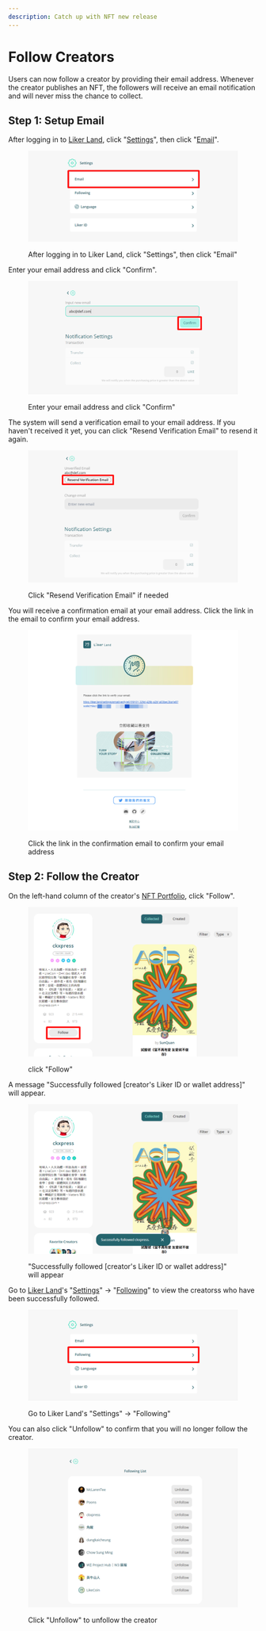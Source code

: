 ```yaml
---
description: Catch up with NFT new release
---
```


# Follow Creators

Users can now follow a creator by providing their email address. Whenever the creator publishes an NFT, the followers will receive an email notification and will never miss the chance to collect.

## Step 1: Setup Email

After logging in to [Liker Land](https://liker.land/), click "[Settings](https://liker.land/en/settings/)", then click "[Email](https://liker.land/en/settings/email)".

<figure><img src="../../.gitbook/assets/Follow 5-en.png" alt=""><figcaption><p>After logging in to Liker Land, click "Settings", then click "Email"</p></figcaption></figure>

Enter your email address and click "Confirm".

<figure><img src="../../.gitbook/assets/Follow 6-en.png" alt=""><figcaption><p>Enter your email address and click "Confirm"</p></figcaption></figure>

The system will send a verification email to your email address. If you haven't received it yet, you can click "Resend Verification Email" to resend it again.

<figure><img src="../../.gitbook/assets/Follow 7-en.png" alt=""><figcaption><p>Click "Resend Verification Email" if needed</p></figcaption></figure>

You will receive a confirmation email at your email address. Click the link in the email to confirm your email address.

<figure><img src="../../.gitbook/assets/Follow 8.png" alt=""><figcaption><p>Click the link in the confirmation email to confirm your email address</p></figcaption></figure>

## Step 2: Follow the Creator

On the left-hand column of the creator's [NFT Portfolio](collect-writing-nft/nft-portfolio.md), click "Follow".

<figure><img src="../../.gitbook/assets/Follow 1-en.png" alt=""><figcaption><p>click "Follow"</p></figcaption></figure>

A message "Successfully followed \[creator's Liker ID or wallet address]" will appear.

<figure><img src="../../.gitbook/assets/Follow 2-en.png" alt=""><figcaption><p>"Successfully followed [creator's Liker ID or wallet address]" will appear</p></figcaption></figure>

Go to [Liker Land](https://liker.land/)'s "[Settings](https://liker.land/en/settings/)" -> "[Following](https://liker.land/en/settings/following)" to view the creatorss who have been successfully followed.&#x20;

<figure><img src="../../.gitbook/assets/Follow 3-en.png" alt=""><figcaption><p>Go to Liker Land's "Settings" -> "Following"</p></figcaption></figure>

You can also click "Unfollow" to confirm that you will no longer follow the creator.

<figure><img src="../../.gitbook/assets/Follow 4-en.png" alt=""><figcaption><p>Click "Unfollow" to unfollow the creator</p></figcaption></figure>
